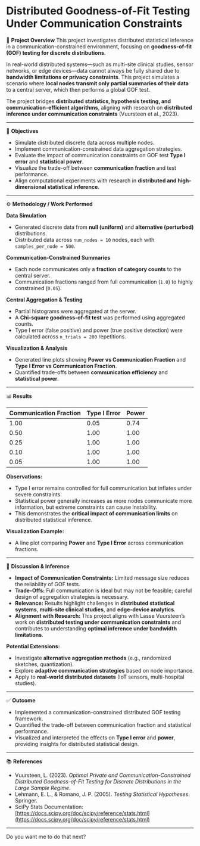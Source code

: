 # Distributed Goodness-of-Fit Testing Under Communication Constraints

🧭 **Project Overview**
This project investigates distributed statistical inference in a communication-constrained environment, focusing on **goodness-of-fit (GOF) testing for discrete distributions**.

In real-world distributed systems—such as multi-site clinical studies, sensor networks, or edge devices—data cannot always be fully shared due to **bandwidth limitations or privacy constraints**. This project simulates a scenario where **local nodes transmit only partial summaries of their data** to a central server, which then performs a global GOF test.

The project bridges **distributed statistics, hypothesis testing, and communication-efficient algorithms**, aligning with research on **distributed inference under communication constraints** (Vuursteen et al., 2023).

---

🎯 **Objectives**

* Simulate distributed discrete data across multiple nodes.
* Implement communication-constrained data aggregation strategies.
* Evaluate the impact of communication constraints on GOF test **Type I error** and **statistical power**.
* Visualize the trade-off between **communication fraction** and test performance.
* Align computational experiments with research in **distributed and high-dimensional statistical inference**.

---

⚙️ **Methodology / Work Performed**

**Data Simulation**

* Generated discrete data from **null (uniform)** and **alternative (perturbed)** distributions.
* Distributed data across `num_nodes = 10` nodes, each with `samples_per_node = 500`.

**Communication-Constrained Summaries**

* Each node communicates only a **fraction of category counts** to the central server.
* Communication fractions ranged from full communication (`1.0`) to highly constrained (`0.05`).

**Central Aggregation & Testing**

* Partial histograms were aggregated at the server.
* A **Chi-square goodness-of-fit test** was performed using aggregated counts.
* Type I error (false positive) and power (true positive detection) were calculated across `n_trials = 200` repetitions.

**Visualization & Analysis**

* Generated line plots showing **Power vs Communication Fraction** and **Type I Error vs Communication Fraction**.
* Quantified trade-offs between **communication efficiency** and **statistical power**.

---

📊 **Results**

| Communication Fraction | Type I Error | Power |
| ---------------------- | ------------ | ----- |
| 1.00                   | 0.05         | 0.74  |
| 0.50                   | 1.00         | 1.00  |
| 0.25                   | 1.00         | 1.00  |
| 0.10                   | 1.00         | 1.00  |
| 0.05                   | 1.00         | 1.00  |

**Observations:**

* Type I error remains controlled for full communication but inflates under severe constraints.
* Statistical power generally increases as more nodes communicate more information, but extreme constraints can cause instability.
* This demonstrates the **critical impact of communication limits** on distributed statistical inference.

**Visualization Example:**

* A line plot comparing **Power** and **Type I Error** across communication fractions.

---

🧠 **Discussion & Inference**

* **Impact of Communication Constraints:** Limited message size reduces the reliability of GOF tests.
* **Trade-Offs:** Full communication is ideal but may not be feasible; careful design of aggregation strategies is necessary.
* **Relevance:** Results highlight challenges in **distributed statistical systems**, **multi-site clinical studies**, and **edge-device analytics**.
* **Alignment with Research:** This project aligns with Lasse Vuursteen’s work on **distributed testing under communication constraints** and contributes to understanding **optimal inference under bandwidth limitations**.

**Potential Extensions:**

* Investigate **alternative aggregation methods** (e.g., randomized sketches, quantization).
* Explore **adaptive communication strategies** based on node importance.
* Apply to **real-world distributed datasets** (IoT sensors, multi-hospital studies).

---

✅ **Outcome**

* Implemented a communication-constrained distributed GOF testing framework.
* Quantified the trade-off between communication fraction and statistical performance.
* Visualized and interpreted the effects on **Type I error** and **power**, providing insights for distributed statistical design.

---

📚 **References**

* Vuursteen, L. (2023). *Optimal Private and Communication-Constrained Distributed Goodness-of-Fit Testing for Discrete Distributions in the Large Sample Regime*.
* Lehmann, E. L., & Romano, J. P. (2005). *Testing Statistical Hypotheses*. Springer.
* SciPy Stats Documentation: [https://docs.scipy.org/doc/scipy/reference/stats.html](https://docs.scipy.org/doc/scipy/reference/stats.html)

---


Do you want me to do that next?
